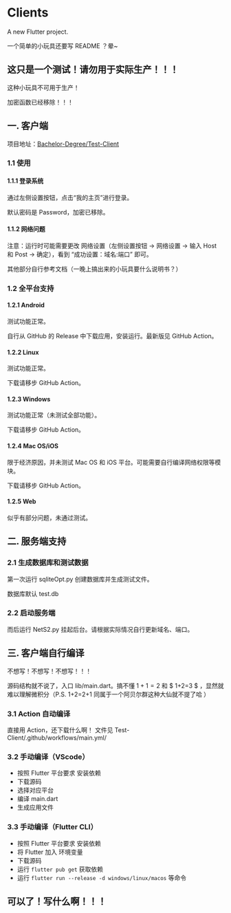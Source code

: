 # Clients 



A new Flutter project.

一个简单的小玩具还要写 README ？晕~



## 这只是一个测试！请勿用于实际生产！！！

这种小玩具不可用于生产！

加密函数已经移除！！！



## 一. 客户端

项目地址：[Bachelor-Degree/Test-Client](https://github.com/Bachelor-Degree/Test-Client)



### 1.1 使用

#### 1.1.1 登录系统 

通过左侧设置按钮，点击“我的主页”进行登录。

默认密码是 Password，加密已移除。

#### 1.1.2 网络问题 

注意：运行时可能需要更改 网络设置（左侧设置按钮 -> 网络设置 -> 输入 Host 和 Post -> 确定），看到 “成功设置：域名:端口” 即可。

其他部分自行参考文档（一晚上搞出来的小玩具要什么说明书？）



### 1.2 全平台支持

#### 1.2.1 Android 

测试功能正常。

自行从 GitHub 的 Release 中下载应用，安装运行。最新版见 GitHub Action。

#### 1.2.2 Linux

测试功能正常。

下载请移步 GitHub Action。

#### 1.2.3 Windows

测试功能正常（未测试全部功能）。

下载请移步 GitHub Action。

#### 1.2.4 Mac OS/iOS

限于经济原因，并未测试 Mac OS 和 iOS 平台。可能需要自行编译网络权限等模块。

下载请移步 GitHub Action。

#### 1.2.5 Web 

似乎有部分问题，未通过测试。



## 二. 服务端支持 

### 2.1 生成数据库和测试数据

第一次运行 sqliteOpt.py 创建数据库并生成测试文件。

数据库默认 test.db 



### 2.2 启动服务端 

而后运行 NetS2.py 挂起后台。请根据实际情况自行更新域名、端口。



## 三. 客户端自行编译 

不想写！不想写！不想写！！！



源码结构就不说了，入口 lib/main.dart。搞不懂 $1+1=2$ 和 $ 1+2=3 $ ，显然就难以理解微积分（P.S. 1+2=2+1 同属于一个阿贝尔群这种大仙就不提了哈 ）

### 3.1 Action 自动编译 

直接用 Action，还下载什么啊！
文件见 Test-Client/.github/workflows/main.yml/



### 3.2 手动编译（VScode）

- 按照 Flutter 平台要求 安装依赖
- 下载源码
- 选择对应平台  
- 编译 main.dart 
- 生成应用文件 



### 3.3 手动编译（Flutter CLI）

- 按照 Flutter 平台要求 安装依赖 
- 将 Flutter 加入 环境变量 
- 下载源码
- 运行 `flutter pub get` 获取依赖
- 运行 `flutter run --release -d windows/linux/macos` 等命令



## 可以了！写什么啊！！！

